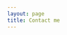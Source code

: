```yaml
---
layout: page
title: Contact me
---
```


<html>
    <head>
        <style>
            #chartdiv {
                width: 100%;
                height: 260px;
            }
            .map-marker {
                margin-left: -5px;
                margin-top: -5px;
            }
            .map-marker.map-clickable {
                cursor: pointer;
            }
            .pulse {
                width: 4px;
                height: 4px;
                border: 0px solid #f7f14c;
                -webkit-border-radius: 30px;
                -moz-border-radius: 30px;
                border-radius: 30px;
                background-color: #716f42;
                z-index: 10;
                position: absolute;
          }
          .map-marker .dot {
                border: 10px solid #FFFFFF;
                background: transparent;
                -webkit-border-radius: 100px;
                -moz-border-radius: 100px;
                border-radius: 100px;
                height: 40px;
                width: 40px;
                -webkit-animation: pulse 0s ease-out;
                -moz-animation: pulse 0s ease-out;
                animation: pulse 1s ease-out;
                -webkit-animation-iteration-count: infinite;
                -moz-animation-iteration-count: infinite;
                animation-iteration-count: infinite;
                position: absolute;
                top: -25px;
                left: -25px;
                z-index: 1;
                opacity: 0;
        }
        @-moz-keyframes pulse {
               0% {
                  -moz-transform: scale(0);
                  opacity: 0.0;
               }
               25% {
                  -moz-transform: scale(0);
                  opacity: 0.1;
               }
               50% {
                  -moz-transform: scale(0.1);
                  opacity: 0.3;
               }
               75% {
                  -moz-transform: scale(0.5);
                  opacity: 0.5;
               }
               100% {
                  -moz-transform: scale(1);
                  opacity: 0.0;
               }
        }
        @-webkit-keyframes "pulse" {
               0% {
                  -webkit-transform: scale(0);
                  opacity: 0.0;
               }
               25% {
                  -webkit-transform: scale(0);
                  opacity: 0.1;
               }
               50% {
                  -webkit-transform: scale(0.1);
                  opacity: 0.3;
               }
               75% {
                  -webkit-transform: scale(0.5);
                  opacity: 0.5;
               }
               100% {
                  -webkit-transform: scale(1);
                  opacity: 0.0;
               }
        }
        </style>
    </head>
    <body>
    <script src="https://www.amcharts.com/lib/3/ammap.js"></script>
    <script src="https://www.amcharts.com/lib/3/maps/js/worldLow.js"></script>
    <script src="https://www.amcharts.com/lib/3/themes/light.js"></script>
    <script>
    // svg path for target icon
    var targetSVG = "M9,0C4.029,0,0,4.029,0,9s4.029,9,9,9s9-4.029,9-9S13.971,0,9,0z M9,15.93 c-3.83,0-6.93-3.1-6.93-6.93S5.17,2.07,9,2.07s6.93,3.1,6.93,6.93S12.83,15.93,9,15.93 M12.5,9c0,1.933-1.567,3.5-3.5,3.5S5.5,10.933,5.5,9S7.067,5.5,9,5.5 S12.5,7.067,12.5,9z";

    var map = AmCharts.makeChart( "chartdiv", {
      "type": "map",
      "theme": "light",
      "dragMap": true,
      "projection": "miller",
      "mouseWheelZoomEnabled": true,
      "showBalloonOnSelectedObject": true,
      "backgroundAlpha": 1,
      "backgroundColor": "#000",

      "dataProvider": {
        "map": "worldLow",
        "zoomLevel": 1,
        "zoomLongitude": 10,
        "zoomLatitude": 25,
        <!-- "getAreasFromMap": true, -->

        "lines": [],

        "images": [ {
          "id": "hongkong",
          "svgPath": targetSVG,
          "title": "Hong Kong",
          "latitude": 22.337857,
          "longitude": 114.181962,
          "scale": 0.5
        }, {
          "svgPath": targetSVG,
          "title": "Beijing",
          "latitude": 39.9869171,
          "longitude": 116.3036799,
          "scale": 0.25
        }, {
          "svgPath": targetSVG,
          "title": "Wuhan",
          "latitude": 30.5390822,
          "longitude": 114.3527662,
          "scale": 0.25
        }, {
          "color": "#FFFF00",
          "rollOverColor": "#FF0000",
          "svgPath": targetSVG,
          <!-- "title": "Corvallis", -->
          "latitude": 44.5637844,
          "longitude": -123.2816383,
          "scale": 0.5
        }, {
          "color": "#00FF00",
          "rollOverColor": "#FF0000",
          "type": "circle",
          <!-- "title": "Jingzhou", -->
          "latitude": 30.341304,
          "longitude": 112.212773,
          "scale": 0.2
        }, {
          "color": "#FFFFFF",
          "rollOverColor": "#FF0000",
          "type": "circle",
          "title": "新观村",
          "latitude": 29.9948936,
          "longitude": 112.660802,
          "scale": 0.25
        }, {
          "color": "#00FF00",
          "rollOverColor": "#FF0000",
          "type": "circle",
          <!-- "title": "Kunming", -->
          "latitude": 25.0339698,
          "longitude": 102.704877,
          "scale": 0.2
        }, {
          "color": "#00FF00",
          "rollOverColor": "#FF0000",
          "type": "circle",
          "title": "Honolulu",
          "latitude": 21.2961421,
          "longitude": -157.8197537,
          "scale": 0.2
        }, {
          "color": "#00FF00",
          "rollOverColor": "#FF0000",
          "type": "circle",
          "title": "Seoul",
          "latitude": 37.561710,
          "longitude": 126.969821,
          "scale": 0.2
        }, {
          "color": "#00FF00",
          "rollOverColor": "#FF0000",
          "type": "circle",
          "title": "Milan",
          "latitude": 45.462403,
          "longitude": 9.186216,
          "scale": 0.2
        }, {
          "color": "#00FF00",
          "rollOverColor": "#FF0000",
          "type": "circle",
          <!-- "title": "Como", -->
          "latitude": 45.818056,
          "longitude": 9.066017,
          "scale": 0.2
        }, {
          "color": "#00FF00",
          "rollOverColor": "#FF0000",
          "type": "circle",
          "title": "Venice",
          "latitude": 45.430860,
          "longitude": 12.334162,
          "scale": 0.2
        }, {
          "color": "#00FF00",
          "rollOverColor": "#FF0000",
          "type": "circle",
          "title": "Florence",
          "latitude": 43.768844,
          "longitude": 11.253570,
          "scale": 0.2
        }, {
          "color": "#00FF00",
          "rollOverColor": "#FF0000",
          "type": "circle",
          "title": "Prague",
          "latitude": 50.0598054,
          "longitude": 14.3251976,
          "scale": 0.2
        }, {
          "color": "#00FF00",
          "rollOverColor": "#FF0000",
          "type": "circle",
          <!-- "title": "Karlovy Vary", -->
          "latitude": 50.230220,
          "longitude": 12.867841,
          "scale": 0.2
        }, {
          "color": "#00FF00",
          "rollOverColor": "#FF0000",
          "type": "circle",
          <!-- "title": "Český Krumlov", -->
          "latitude": 48.973443,
          "longitude": 14.472547,
          "scale": 0.2
        }, {
          "color": "#00FF00",
          "rollOverColor": "#FF0000",
          "type": "circle",
          <!-- "title": "Ceske Budejovice", -->
          "latitude": 48.809801,
          "longitude": 14.314063,
          "scale": 0.2
        }, {
          "color": "#00FF00",
          "rollOverColor": "#FF0000",
          "type": "circle",
          <!-- "title": "Jianshui", -->
          "latitude": 23.633042,
          "longitude": 102.825430,
          "scale": 0.2
        }, {
          "color": "#00FF00",
          "rollOverColor": "#FF0000",
          "type": "circle",
          <!-- "title": "Mojiang", -->
          "latitude": 23.427488,
          "longitude": 101.686784,
          "scale": 0.2
        }, {
          "color": "#00FF00",
          "rollOverColor": "#FF0000",
          "type": "circle",
          <!-- "title": "Pu'er", -->
          "latitude": 22.782715,
          "longitude": 100.967927,
          "scale": 0.2
        }, {
          "color": "#00FF00",
          "rollOverColor": "#FF0000",
          "type": "circle",
          <!-- "title": "Xishuangbanna", -->
          "latitude": 22.006043,
          "longitude": 100.802042,
          "scale": 0.2
        }, {
          "color": "#00FF00",
          "rollOverColor": "#FF0000",
          "type": "circle",
          <!-- "title": "Shenzhen", -->
          "latitude": 22.532757,
          "longitude": 113.917776,
          "scale": 0.2
        }, {
          "color": "#00FF00",
          "rollOverColor": "#FF0000",
          "type": "circle",
          <!-- "title": "Zhuhai", -->
          "latitude": 22.277800,
          "longitude": 113.570599,
          "scale": 0.2
        }, {
          "color": "#00FF00",
          "rollOverColor": "#FF0000",
          "type": "circle",
          <!-- "title": "Macau", -->
          "latitude": 22.189968,
          "longitude": 113.548058,
          "scale": 0.2
        }, {
          "color": "#00FF00",
          "rollOverColor": "#FF0000",
          "type": "circle",
          <!-- "title": "Jianshui", -->
          "latitude": 23.633042,
          "longitude": 102.825430,
          "scale": 0.2
        }, {
          "color": "#00FF00",
          "rollOverColor": "#FF0000",
          "type": "circle",
          <!-- "title": "Jianshui", -->
          "latitude": 23.633042,
          "longitude": 102.825430,
          "scale": 0.2
        }, {
          "color": "#00FF00",
          "rollOverColor": "#FF0000",
          "type": "circle",
          <!-- "title": "Dali", -->
          "latitude": 25.610270,
          "longitude": 100.270071,
          "scale": 0.2
        }, {
          "color": "#00FF00",
          "rollOverColor": "#FF0000",
          "type": "circle",
          <!-- "title": "Lijiang", -->
          "latitude": 26.853597,
          "longitude": 100.227114,
          "scale": 0.2
        }, {
          "color": "#00FF00",
          "rollOverColor": "#FF0000",
          "type": "circle",
          <!-- "title": "Wenshan Puzhehei", -->
          "latitude": 24.131957,
          "longitude": 104.119156,
          "scale": 0.2
        }, {
          "color": "#00FF00",
          "rollOverColor": "#FF0000",
          "type": "circle",
          <!-- "title": "Gejiu", -->
          "latitude": 23.357424,
          "longitude": 103.155472,
          "scale": 0.2
        }, {
          "color": "#00FF00",
          "rollOverColor": "#FF0000",
          "type": "circle",
          <!-- "title": "Mengzi", -->
          "latitude": 23.363066,
          "longitude": 103.398048,
          "scale": 0.2
        }, {
          "color": "#00FF00",
          "rollOverColor": "#FF0000",
          "type": "circle",
          <!-- "title": "Hangzhou", -->
          "latitude": 30.268311,
          "longitude": 120.153467,
          "scale": 0.2
        }, {
          "color": "#00FF00",
          "rollOverColor": "#FF0000",
          "type": "circle",
          <!-- "title": "Chongming Island", -->
          "latitude": 31.623527,
          "longitude": 121.396618,
          "scale": 0.2
        }, {
          "color": "#00FF00",
          "rollOverColor": "#FF0000",
          "type": "circle",
          <!-- "title": "Shanghai", -->
          "latitude": 31.227287,
          "longitude": 121.459633,
          "scale": 0.2
        }, {
          "color": "#00FF00",
          "rollOverColor": "#FF0000",
          "type": "circle",
          <!-- "title": "Changzhou", -->
          "latitude": 31.808967,
          "longitude": 119.974338,
          "scale": 0.2
        }, {
          "color": "#00FF00",
          "rollOverColor": "#FF0000",
          "type": "circle",
          <!-- "title": "Nanjing", -->
          "latitude": 32.065932,
          "longitude": 118.788722,
          "scale": 0.2
        }, {
          "color": "#00FF00",
          "rollOverColor": "#FF0000",
          "type": "circle",
          <!-- "title": "Jiujiang Lushan", -->
          "latitude": 29.556552,
          "longitude": 116.013272,
          "scale": 0.2
        }, {
          "color": "#00FF00",
          "rollOverColor": "#FF0000",
          "type": "circle",
          <!-- "title": "Nanchang", -->
          "latitude": 28.679786,
          "longitude": 115.855627,
          "scale": 0.2
        }, {
          "color": "#00FF00",
          "rollOverColor": "#FF0000",
          "type": "circle",
          <!-- "title": "Yueyang", -->
          "latitude": 29.363103,
          "longitude": 113.114635,
          "scale": 0.2
        }, {
          "color": "#00FF00",
          "rollOverColor": "#FF0000",
          "type": "circle",
          <!-- "title": "Changsha", -->
          "latitude": 28.216436,
          "longitude": 112.940859,
          "scale": 0.2
        }, {
          "color": "#00FF00",
          "rollOverColor": "#FF0000",
          "type": "circle",
          <!-- "title": "Xiangtan", -->
          "latitude": 27.827308,
          "longitude": 112.940775,
          "scale": 0.2
        }, {
          "color": "#00FF00",
          "rollOverColor": "#FF0000",
          "type": "circle",
          "title": "Heaven Lake",
          "latitude": 42.021411,
          "longitude": 128.060149,
          "scale": 0.2
        }, {
          "color": "#00FF00",
          "rollOverColor": "#FF0000",
          "type": "circle",
          <!-- "title": "Yanbian Antu", -->
          "latitude": 43.103310,
          "longitude": 128.865288,
          "scale": 0.2
        }, {
          "color": "#00FF00",
          "rollOverColor": "#FF0000",
          "type": "circle",
          <!-- "title": "Changchun", -->
          "latitude": 43.822262,
          "longitude": 125.324109,
          "scale": 0.2
        }, {
          "color": "#00FF00",
          "rollOverColor": "#FF0000",
          "type": "circle",
          <!-- "title": "Shenyang", -->
          "latitude": 41.795374,
          "longitude": 123.429275,
          "scale": 0.2
        }, {
          "color": "#00FF00",
          "rollOverColor": "#FF0000",
          "type": "circle",
          <!-- "title": "Qingdao", -->
          "latitude": 36.058188,
          "longitude": 120.364583,
          "scale": 0.2
        }, {
          "color": "#00FF00",
          "rollOverColor": "#FF0000",
          "type": "circle",
          <!-- "title": "Jinan", -->
          "latitude": 36.642584,
          "longitude": 117.120170,
          "scale": 0.2
        }, {
          "color": "#00FF00",
          "rollOverColor": "#FF0000",
          "type": "circle",
          <!-- "title": "Shaoxing", -->
          "latitude": 29.996625,
          "longitude": 120.585910,
          "scale": 0.2
        }, {
          "color": "#00FF00",
          "rollOverColor": "#FF0000",
          "type": "circle",
          <!-- "title": "Guangzhou", -->
          "latitude": 23.116626,
          "longitude": 113.248428,
          "scale": 0.2
        }, {
          "color": "#00FF00",
          "rollOverColor": "#FF0000",
          "type": "circle",
          <!-- "title": "Dongguan", -->
          "latitude": 23.037614,
          "longitude": 113.756288,
          "scale": 0.2
        }, {
          "color": "#00FF00",
          "rollOverColor": "#FF0000",
          "type": "circle",
          <!-- "title": "Xiangyang", -->
          "latitude": 31.931969,
          "longitude": 112.929498,
          "scale": 0.2
        }, {
          "color": "#00FF00",
          "rollOverColor": "#FF0000",
          "type": "circle",
          <!-- "title": "Chengdu", -->
          "latitude": 30.584186,
          "longitude": 104.056221,
          "scale": 0.2
        } ]
      },

      "areasSettings": {
          "color": "#FFCC00",
          "outlineThickness": 0,
          "unlistedAreasColor": "#999",
          "unlistedAreasAlpha": 0.6
      },

      "imagesSettings": {
        "color": "#FF0000",
        "rollOverColor": "#FFFF00",
        "selectedColor": "#000000"
      },

      "linesSettings": {
        "arc": -0.8,
        "arrow": "none",
        "color": "#FFFF00",
        "alpha": 1,
        "arrowAlpha": 0.9,
        "arrowSize": 0,
        "thickness": 0.5
      },

      "balloon": {
          "drop": true
      },

      "zoomControl": {
        "homeButtonEnabled": false,
        "zoomControlEnabled": false,
        "buttonSize": 20,
        "gridHeight": 0,
        "draggerAlpha": 0,
        "gridAlpha": 0
      },

      "backgroundZoomsToTop": true,
      "linesAboveImages": true,

      "export": {
        "enabled": false
      }
    } );

    map.addListener( "positionChanged", updateCustomMarkers );

    function updateCustomMarkers( event ) {
      var map = event.chart;

      for ( var x in map.dataProvider.images ) {
        var image = map.dataProvider.images[ x ];
        if (x == 0 || x == 3) {
            if ( 'undefined' == typeof image.externalElement )
            image.externalElement = createCustomMarker( image );
            var xy = map.coordinatesToStageXY( image.longitude, image.latitude );
            image.externalElement.style.top = xy.y + 'px';
            image.externalElement.style.left = xy.x + 'px';
        }
      }
    }

    function createCustomMarker( image ) {
      var holder = document.createElement( 'div' );
      holder.className = 'map-marker';
      holder.title = image.title;
      holder.style.position = 'absolute';

      if ( undefined != image.url ) {
        holder.onclick = function() {
          window.location.href = image.url;
        };
        holder.className += ' map-clickable';
      }

      var dot = document.createElement( 'div' );
      dot.className = 'dot';
      holder.appendChild( dot );

      var pulse = document.createElement( 'div' );
      pulse.className = 'pulse';
      holder.appendChild( pulse );

      image.chart.chartDiv.appendChild( holder );

      return holder;
    }
    </script>
    </body>
    <div id="chartdiv"></div>
</html>

If you are having any questions or suggestions, feel free to contact me.
